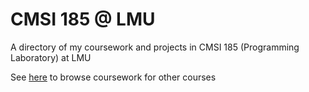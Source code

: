 # CMSI 185 @ LMU
A directory of my coursework and projects in CMSI 185 (Programming Laboratory) at LMU

See [here](https://github.com/asrouji/LMU) to browse coursework for other courses
